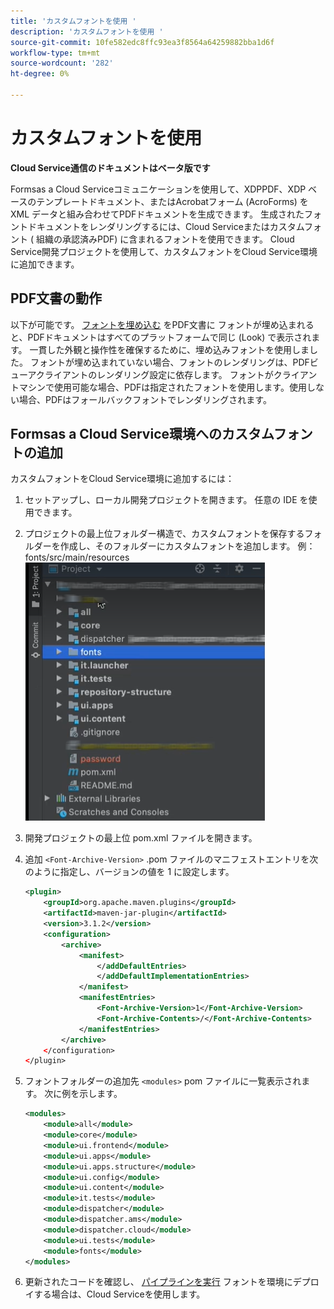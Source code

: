 ```yaml
---
title: 'カスタムフォントを使用 '
description: 'カスタムフォントを使用 '
source-git-commit: 10fe582edc8ffc93ea3f8564a64259882bba1d6f
workflow-type: tm+mt
source-wordcount: '282'
ht-degree: 0%

---
```



# カスタムフォントを使用

**Cloud Service通信のドキュメントはベータ版です**

Formsas a Cloud Serviceコミュニケーションを使用して、XDPPDF、XDP ベースのテンプレートドキュメント、またはAcrobatフォーム (AcroForms) を XML データと組み合わせてPDFドキュメントを生成できます。 生成されたフォントドキュメントをレンダリングするには、Cloud Serviceまたはカスタムフォント ( 組織の承認済みPDF) に含まれるフォントを使用できます。 Cloud Service開発プロジェクトを使用して、カスタムフォントをCloud Service環境に追加できます。

## PDF文書の動作

以下が可能です。 [フォントを埋め込む](https://adobedocs.github.io/experience-manager-forms-cloud-service-developer-reference/api/sync/#tag/PDFOutputOptions) をPDF文書に フォントが埋め込まれると、PDFドキュメントはすべてのプラットフォームで同じ (Look) で表示されます。 一貫した外観と操作性を確保するために、埋め込みフォントを使用しました。 フォントが埋め込まれていない場合、フォントのレンダリングは、PDFビューアクライアントのレンダリング設定に依存します。 フォントがクライアントマシンで使用可能な場合、PDFは指定されたフォントを使用します。使用しない場合、PDFはフォールバックフォントでレンダリングされます。

## Formsas a Cloud Service環境へのカスタムフォントの追加

カスタムフォントをCloud Service環境に追加するには：

1. セットアップし、ローカル開発プロジェクトを開きます。 任意の IDE を使用できます。
1. プロジェクトの最上位フォルダー構造で、カスタムフォントを保存するフォルダーを作成し、そのフォルダーにカスタムフォントを追加します。 例： fonts/src/main/resources
   ![フォントフォルダー](assets/fonts.png)

1. 開発プロジェクトの最上位 pom.xml ファイルを開きます。
1. 追加 `<Font-Archive-Version>` .pom ファイルのマニフェストエントリを次のように指定し、バージョンの値を 1 に設定します。

   ```xml
   <plugin>
       <groupId>org.apache.maven.plugins</groupId>
       <artifactId>maven-jar-plugin</artifactId>
       <version>3.1.2</version>
       <configuration>
           <archive>
               <manifest>
                   </addDefaultEntries>
                   </addDefaultImplementationEntries>
               </manifest>
               <manifestEntries>
                   <Font-Archive-Version>1</Font-Archive-Version>
                   <Font-Archive-Contents>/</Font-Archive-Contents>
               </manifestEntries> 
           </archive>
       </configuration>
   </plugin>
   ```

1. フォントフォルダーの追加先 `<modules>` pom ファイルに一覧表示されます。 次に例を示します。

   ```xml
   <modules>
       <module>all</module>
       <module>core</module>
       <module>ui.frontend</module>
       <module>ui.apps</module>
       <module>ui.apps.structure</module>
       <module>ui.config</module>
       <module>ui.content</module>
       <module>it.tests</module>
       <module>dispatcher</module>
       <module>dispatcher.ams</module>
       <module>dispatcher.cloud</module>
       <module>ui.tests</module>
       <module>fonts</module>
   </modules>
   ```

1. 更新されたコードを確認し、 [パイプラインを実行](/help/implementing/cloud-manager/deploy-code.md) フォントを環境にデプロイする場合は、Cloud Serviceを使用します。
